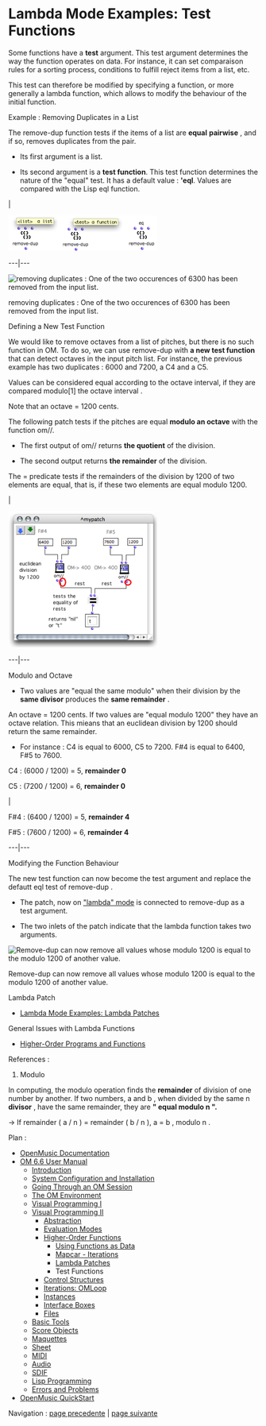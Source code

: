 
# Lambda Mode Examples: Test Functions

Some functions have a **test** argument. This test argument determines the way
the function operates on data. For instance, it can set comparaison rules for
a sorting process, conditions to fulfill reject items from a list, etc.

This test can therefore be modified by specifying a function, or more
generally a lambda function, which allows to modify the behaviour of the
initial function.

Example : Removing Duplicates in a List

The remove-dup function tests if the items of a list are **equal**
**pairwise** , and if so, removes duplicates from the pair.

  * Its first argument is a list.

  * Its second argument is a **test function**. This test function determines the nature of the "equal" test. It has a default value : **'eql**. Values are compared with the Lisp  eql function. 

|

[![](../res/removedup-args_1.png)](../res/removedup-args.png "Cliquez pour
agrandir")  
  
---|---  
  
![removing duplicates : One of the two occurences of 6300 has been removed
from the input list.](../res/removedup.png)

removing duplicates : One of the two occurences of 6300 has been removed from
the input list.

Defining a New Test Function

We would like to remove octaves from a list of pitches, but there is no such
function in OM. To do so, we can use remove-dup with **a new test function**
that can detect octaves in the input pitch list. For instance, the previous
example has two duplicates : 6000 and 7200, a C4 and a C5.

Values can be considered equal according to the octave interval, if they are
compared modulo[1] the octave interval .

Note that an octave = 1200 cents.

The following patch tests if the pitches are equal **modulo an octave** with
the function om//.

  * The first output of om// returns **the quotient** of the division.

  * The second output returns **the remainder** of the division. 

The =  predicate tests if the remainders of the division by 1200 of two
elements are equal, that is, if these two elements are equal modulo 1200.

|

[![](../res/modulotest_1.png)](../res/modulotest.png "Cliquez pour agrandir")  
  
---|---  
  
Modulo and Octave

  * Two values are "equal the same modulo" when their division by the **same divisor** produces the **same remainder** . 

An octave = 1200 cents. If two values are "equal modulo 1200" they have an
octave relation. This mieans that an euclidean division by 1200 should return
the same remainder.

  * For instance : C4 is equal to 6000, C5 to 7200. F#4 is equal to 6400, F#5 to 7600.

C4 : (6000 / 1200) = 5, **remainder 0**

C5 : (7200 / 1200) = 6, **remainder 0**

|

F#4 : (6400 / 1200) = 5, **remainder 4**

F#5 : (7600 / 1200) = 6, **remainder 4**  
  
---|---  

Modifying the Function Behaviour

The new test function can now become the  test argument and replace the
defautt  eql test of  remove-dup .

  * The patch, now on ["lambda" mode](LambdaMode) is connected to remove-dup as a test argument.

  * The two inlets of the patch indicate that the lambda function takes two arguments.

![Remove-dup can now remove all values whose modulo 1200 is equal to the
modulo 1200 of another value.](../res/modulotest-lambda.png)

Remove-dup can now remove all values whose modulo 1200 is equal to the modulo
1200 of another value.

Lambda Patch

  * [Lambda Mode Examples: Lambda Patches](LambdaPatch)

General Issues with Lambda Functions

  * [Higher-Order Programs and Functions](HighOrder)

References :

  1. Modulo

In computing, the modulo operation finds the **remainder** of division of one
number by another. If two numbers,  a and  b , when divided by the same  n
**divisor** , have the same remainder, they are **" equal modulo  n ".**

-> If remainder ( a  /  n ) = remainder ( b /  n ),  a =  b , modulo  n . 

Plan :

  * [OpenMusic Documentation](OM-Documentation)
  * [OM 6.6 User Manual](OM-User-Manual)
    * [Introduction](00-Sommaire)
    * [System Configuration and Installation](Installation)
    * [Going Through an OM Session](Goingthrough)
    * [The OM Environment](Environment)
    * [Visual Programming I](BasicVisualProgramming)
    * [Visual Programming II](AdvancedVisualProgramming)
      * [Abstraction](Abstraction)
      * [Evaluation Modes](EvalModes)
      * [Higher-Order Functions](HighOrder)
        * [Using Functions as Data](Funcall)
        * [Mapcar \- Iterations](Mapcar)
        * [Lambda Patches](LambdaPatch)
        * Test Functions
      * [Control Structures](Control)
      * [Iterations: OMLoop](OMLoop)
      * [Instances](Instances)
      * [Interface Boxes](InterfaceBoxes)
      * [Files](Files)
    * [Basic Tools](BasicObjects)
    * [Score Objects](ScoreObjects)
    * [Maquettes](Maquettes)
    * [Sheet](Sheet)
    * [MIDI](MIDI)
    * [Audio](Audio)
    * [SDIF](SDIF)
    * [Lisp Programming](Lisp)
    * [Errors and Problems](errors)
  * [OpenMusic QuickStart](QuickStart-Chapters)

Navigation : [page precedente](LambdaPatch "page précédente\(Lambda
Patches\)") | [page suivante](Control "page suivante\(Control
Structures\)")

